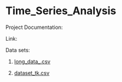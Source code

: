 # Time_Series_Analysis

Project Documentation:

Link: 

Data sets:

1. [long_data_.csv](https://github.com/vishnuvardhankunsoth/Time_Series_Analysis/files/14285067/long_data_.csv)

2. [dataset_tk.csv](https://github.com/vishnuvardhankunsoth/Time_Series_Analysis/files/14285066/dataset_tk.csv)
